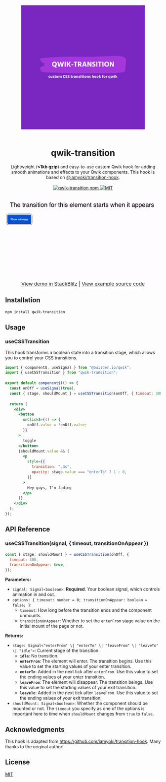 <p align="center">
  <br>
  <img width="400" src="https://github.com/voluntadpear/qwik-transition/blob/main/markdown-assets/logo-color.svg" alt="qwik-transition">
  <br>
  <br>
</p>

<h1 align='center'>qwik-transition</h1>

<div align='center'>
Lightweight (<strong><1kb gzip</strong>) and easy-to-use custom Qwik hook for adding smooth animations and effects to your Qwik components. This hook is based on <a href="https://github.com/iamyoki/transition-hook">@iamyoki/transition-hook</a>.
<br><br>
  <a href='https://img.shields.io/npm/v/qwik-transition?label=npm%20version'>
  <img src='https://img.shields.io/npm/v/qwik-transition?label=npm%20version' alt='qwik-transition npm'>
  </a>
  <a href='https://opensource.org/licenses/MIT'>
  <img src='https://img.shields.io/badge/License-MIT-green.svg' alt='MIT'>
  </a>
</div>

<p align="center" style="font-size: 16px;">
<a href="https://stackblitz.com/edit/qwik-starter-jbwvdb?file=src/routes/index.tsx">
    <img src="https://github.com/voluntadpear/qwik-transition/raw/main/markdown-assets/qwik-transition-demo.gif" width="500" alt="example">
  </a>
  <br>
  <a href="https://stackblitz.com/edit/qwik-starter-jbwvdb?file=src/routes/index.tsx" target="_blank">View demo in StackBlitz</a> |
  <a href="https://github.com/voluntadpear/qwik-transition/blob/main/src/example/app.tsx" target="_blank">View example source code</a>
</p>

## Installation

```bash
npm install qwik-transition
```

## Usage

### useCSSTransition

This hook transforms a boolean state into a transition stage, which allows you to control your CSS transitions.

```jsx
import { component$, useSignal } from "@builder.io/qwik";
import { useCSSTransition } from "qwik-transition";

export default component$(() => {
  const onOff = useSignal(true);
  const { stage, shouldMount } = useCSSTransition(onOff, { timeout: 300 });

  return (
    <div>
      <button
        onClick$={() => {
          onOff.value = !onOff.value;
        }}
      >
        toggle
      </button>
      {shouldMount.value && (
        <p
          style={{
            transition: ".3s",
            opacity: stage.value === "enterTo" ? 1 : 0,
          }}
        >
          Hey guys, I'm fading
        </p>
      )}
    </div>
  );
});
```

## API Reference

### useCSSTransition(signal, { timeout, transitionOnAppear })

```js
const { stage, shouldMount } = useCSSTransition(onOff, {
  timeout: 300,
  transitionOnAppear: true,
});
```

**Parameters:**
* `signal: Signal<boolean>`:  **Required**. Your boolean signal, which controls animation in and out.
* `options: { timeout: number = 0; transitionOnAppear: boolean = false; }`:
  *  `timeout`: How long before the transition ends and the component unmounts.
  * `transitionOnAppear`: Whether to set the `enterFrom` stage value on the initial mount of the page or not.

**Returns:**
* `stage: Signal<"enterFrom" \| "enterTo" \| "leaveFrom" \| "leaveTo" \| "idle">`: Current stage of the transition.
  * **`idle`**: No transition.
  * **`enterFrom`**: The element will enter. The transition begins. Use this value to set the starting values of your enter transition.
  * **`enterTo`**: Added in the next tick after `enterFrom`. Use this value to set the ending values of your enter transition.
  * **`leaveFrom`**: The element will disappear. The transition beings. Use this value to set the starting values of your exit transition.
  * **`leaveTo`**: Added in the next tick after `leaveFrom`. Use this value to set the ending values of your exit transition.
* `shouldMount: Signal<boolean>`: Whether the component should be mounted or not. The `timeout` you specify as one of the options is important here to time when `shouldMount` changes from `true` to `false`.

## Acknowledgments

This hook is adapted from https://github.com/iamyoki/transition-hook. Many thanks to the original author!

## License

[MIT](https://choosealicense.com/licenses/mit/)

